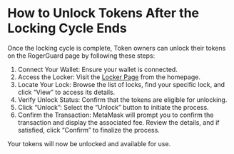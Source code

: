 # How to Unlock Tokens After the Locking Cycle Ends

Once the locking cycle is complete, Token owners can unlock their tokens on the RogerGuard page by following these steps:

1. Connect Your Wallet: Ensure your wallet is connected.
2. Access the Locker: Visit the [Locker Page](https://rogerpad-frontend.vercel.app/locker) from the homepage.
3. Locate Your Lock: Browse the list of locks, find your specific lock, and click “View” to access its details.
4. Verify Unlock Status: Confirm that the tokens are eligible for unlocking.
5. Click “Unlock”: Select the “Unlock” button to initiate the process.
6. Confirm the Transaction: MetaMask will prompt you to confirm the transaction and display the associated fee. Review the details, and if satisfied, click “Confirm” to finalize the process.

Your tokens will now be unlocked and available for use.
